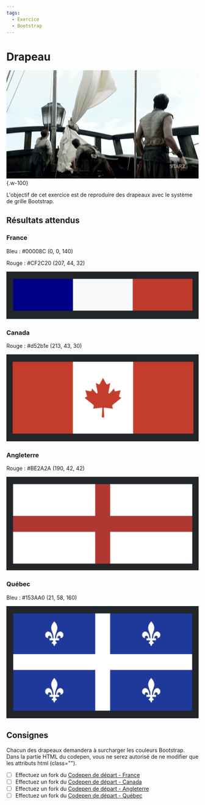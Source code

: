```yaml
---
tags:
  - Exercice
  - Bootstrap
---
```


# Drapeau

![](flag-white.gif){.w-100}

L'objectif de cet exercice est de reproduire des drapeaux avec le système de grille Bootstrap.

## Résultats attendus

### France

Bleu : #00008C (0, 0, 140)

Rouge : #CF2C20 (207, 44, 32)

![](./assets/france.png)

### Canada

Rouge : #d52b1e (213, 43, 30)

![](./assets/canada.png)

### Angleterre

Rouge : #BE2A2A (190, 42, 42)

![](./assets/angleterre.png)

### Québec

Bleu : #153AA0 (21, 58, 160)

![](./assets/quebec.png)

## Consignes

Chacun des drapeaux demandera à surcharger les couleurs Bootstrap.
Dans la partie HTML du codepen, vous ne serez autorisé de ne modifier que les attributs html (class="").

- [ ] Effectuez un fork du [Codepen de départ - France](https://codepen.io/tim-momo/pen/XJXJPJo/849b935fcc840c7b460dae7139c51d32)
- [ ] Effectuez un fork du [Codepen de départ - Canada](https://codepen.io/tim-momo/pen/KwVwxpo/6808972557d3d8c9915927f2a30f0c6d)
- [ ] Effectuez un fork du [Codepen de départ - Angleterre](https://codepen.io/tim-momo/pen/PwZwdqW/d71ba8e9fa59094201a3c5c3d88dd7c2)
- [ ] Effectuez un fork du [Codepen de départ - Québec](https://codepen.io/tim-momo/pen/MYKYqwB/858f829529eac6452e382caf6775d8bc)